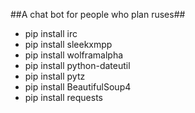 ##A chat bot for people who plan ruses##

* pip install irc
* pip install sleekxmpp
* pip install wolframalpha
* pip install python-dateutil
* pip install pytz
* pip install BeautifulSoup4
* pip install requests

